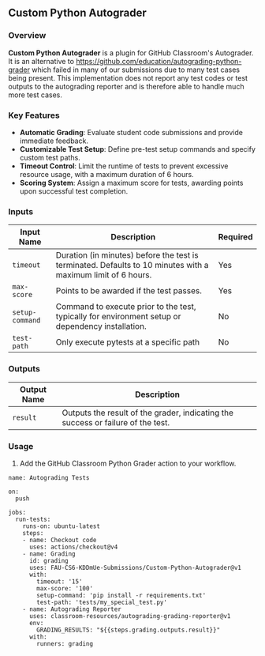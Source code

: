 ## Custom Python Autograder
### Overview
**Custom Python Autograder** is a plugin for GitHub Classroom's Autograder. It is an alternative to  https://github.com/education/autograding-python-grader which failed in many of our submissions due to many test cases being present. This implementation does not report any test codes or test outputs to the autograding reporter and is therefore able to handle much more test cases.

### Key Features
- **Automatic Grading**: Evaluate student code submissions and provide immediate feedback.
- **Customizable Test Setup**: Define pre-test setup commands and specify custom test paths.
- **Timeout Control**: Limit the runtime of tests to prevent excessive resource usage, with a maximum duration of 6 hours.
- **Scoring System**: Assign a maximum score for tests, awarding points upon successful test completion.

### Inputs

| Input Name      | Description                                                                                                     | Required |
|-----------------|-----------------------------------------------------------------------------------------------------------------|----------|
| `timeout`       | Duration (in minutes) before the test is terminated. Defaults to 10 minutes with a maximum limit of 6 hours.    | Yes      |
| `max-score`     | Points to be awarded if the test passes.                                                                        | Yes       |
| `setup-command`         | Command to execute prior to the test, typically for environment setup or dependency installation.                                                                | No       |
| `test-path`         | Only execute pytests at a specific path                                                                | No       |


### Outputs

| Output Name | Description                        |
|-------------|------------------------------------|
| `result`    | Outputs the result of the grader, indicating the success or failure of the test.  |

### Usage

1. Add the GitHub Classroom Python Grader action to your workflow.

```
name: Autograding Tests

on:
  push

jobs:
  run-tests:
    runs-on: ubuntu-latest
    steps:
    - name: Checkout code
      uses: actions/checkout@v4
    - name: Grading
      id: grading
      uses: FAU-CS6-KDDmUe-Submissions/Custom-Python-Autograder@v1
      with:
        timeout: '15'
        max-score: '100'
        setup-command: 'pip install -r requirements.txt'
        test-path: 'tests/my_special_test.py'
    - name: Autograding Reporter
      uses: classroom-resources/autograding-grading-reporter@v1
      env:
        GRADING_RESULTS: "${{steps.grading.outputs.result}}"
      with:
        runners: grading
```